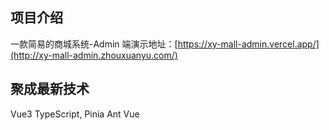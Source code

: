 <!--
 * @Author: xuanyu
 * @LastEditors: xuanyu
 * @email: 969718197@qq.com
 * @github: https://github.com/z-xuanyu
 * @Date: 2021-12-24 14:42:24
 * @LastEditTime: 2022-05-09 14:43:50
 * @Description: Modify here please
-->

## 项目介绍

一款简易的商城系统-Admin 端演示地址：[https://xy-mall-admin.vercel.app/](http://xy-mall-admin.zhouxuanyu.com/)

## 聚成最新技术

Vue3 TypeScript, Pinia Ant Vue
